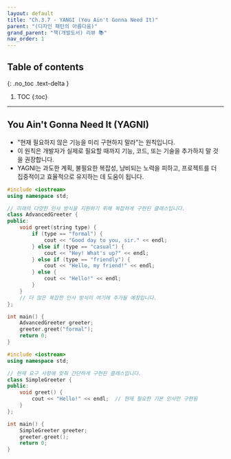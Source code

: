 ```yaml
---
layout: default
title: "Ch.3.7 - YANGI (You Ain't Gonna Need It)"
parent: "(디자인 패턴의 아름다움)"
grand_parent: "책(개발도서) 리뷰 📚"
nav_order: 1
---
```


## Table of contents
{: .no_toc .text-delta }

1. TOC
{:toc}

---

## You Ain't Gonna Need It (YAGNI) 

* "현재 필요하지 않은 기능을 미리 구현하지 말라"는 원칙입니다. 
* 이 원칙은 개발자가 실제로 필요할 때까지 기능, 코드, 또는 기술을 추가하지 말 것을 권장합니다. 
* YAGNI는 과도한 계획, 불필요한 복잡성, 낭비되는 노력을 피하고, 프로젝트를 더 집중적이고 효율적으로 유지하는 데 도움이 됩니다.

```cpp
#include <iostream>
using namespace std;

// 미래의 다양한 인사 방식을 지원하기 위해 복잡하게 구현된 클래스입니다.
class AdvancedGreeter {
public:
    void greet(string type) {
        if (type == "formal") {
            cout << "Good day to you, sir." << endl;
        } else if (type == "casual") {
            cout << "Hey! What's up?" << endl;
        } else if (type == "friendly") {
            cout << "Hello, my friend!" << endl;
        } else {
            cout << "Hello!" << endl;
        }
    }
    // 더 많은 복잡한 인사 방식이 여기에 추가될 예정입니다.
};

int main() {
    AdvancedGreeter greeter;
    greeter.greet("formal");
    return 0;
}

```

```cpp
#include <iostream>
using namespace std;

// 현재 요구 사항에 맞춰 간단하게 구현된 클래스입니다.
class SimpleGreeter {
public:
    void greet() {
        cout << "Hello!" << endl;  // 현재 필요한 기본 인사만 구현됨
    }
};

int main() {
    SimpleGreeter greeter;
    greeter.greet();
    return 0;
}

```